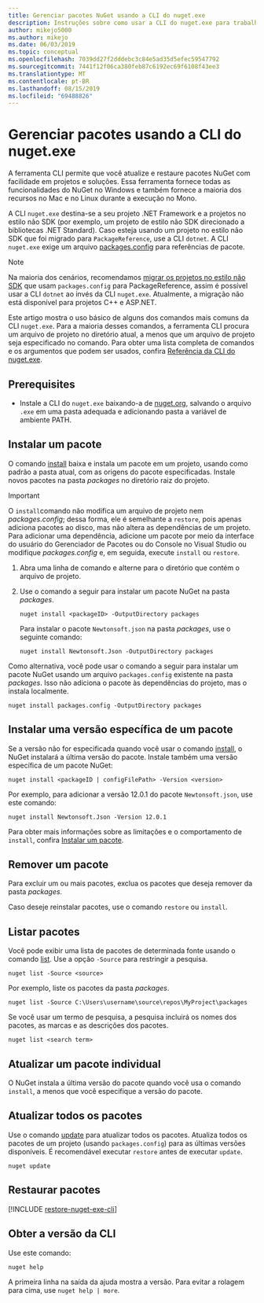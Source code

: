 ```yaml
---
title: Gerenciar pacotes NuGet usando a CLI do nuget.exe
description: Instruções sobre como usar a CLI do nuget.exe para trabalhar com pacotes NuGet.
author: mikejo5000
ms.author: mikejo
ms.date: 06/03/2019
ms.topic: conceptual
ms.openlocfilehash: 7039dd27f2dddebc3c84e5ad35d5efec59547792
ms.sourcegitcommit: 7441f12f06ca380feb87c6192ec69f6108f43ee3
ms.translationtype: MT
ms.contentlocale: pt-BR
ms.lasthandoff: 08/15/2019
ms.locfileid: "69488826"
---
```

# <a name="manage-packages-using-the-nugetexe-cli"></a>Gerenciar pacotes usando a CLI do nuget.exe

A ferramenta CLI permite que você atualize e restaure pacotes NuGet com facilidade em projetos e soluções. Essa ferramenta fornece todas as funcionalidades do NuGet no Windows e também fornece a maioria dos recursos no Mac e no Linux durante a execução no Mono.

A CLI `nuget.exe` destina-se a seu projeto .NET Framework e a projetos no estilo não SDK (por exemplo, um projeto de estilo não SDK direcionado a bibliotecas .NET Standard). Caso esteja usando um projeto no estilo não SDK que foi migrado para `PackageReference`, use a CLI `dotnet`. A CLI `nuget.exe` exige um arquivo [packages.config](../reference/packages-config.md) para referências de pacote.

> [!NOTE]
> Na maioria dos cenários, recomendamos [migrar os projetos no estilo não SDK](../consume-packages/migrate-packages-config-to-package-reference.md) que usam `packages.config` para PackageReference, assim é possível usar a CLI `dotnet` ao invés da CLI `nuget.exe`. Atualmente, a migração não está disponível para projetos C++ e ASP.NET.

Este artigo mostra o uso básico de alguns dos comandos mais comuns da CLI `nuget.exe`. Para a maioria desses comandos, a ferramenta CLI procura um arquivo de projeto no diretório atual, a menos que um arquivo de projeto seja especificado no comando. Para obter uma lista completa de comandos e os argumentos que podem ser usados, confira [Referência da CLI do nuget.exe](../reference/nuget-exe-cli-reference.md).

## <a name="prerequisites"></a>Prerequisites

- Instale a CLI do `nuget.exe` baixando-a de [nuget.org](https://dist.nuget.org/win-x86-commandline/latest/nuget.exe), salvando o arquivo `.exe` em uma pasta adequada e adicionando pasta a variável de ambiente PATH.

## <a name="install-a-package"></a>Instalar um pacote

O comando [install](../reference/cli-reference/cli-ref-install.md) baixa e instala um pacote em um projeto, usando como padrão a pasta atual, com as origens do pacote especificadas. Instale novos pacotes na pasta *packages* no diretório raiz do projeto.

> [!IMPORTANT]
> O `install`comando não modifica um arquivo de projeto nem *packages.config*; dessa forma, ele é semelhante a `restore`, pois apenas adiciona pacotes ao disco, mas não altera as dependências de um projeto. Para adicionar uma dependência, adicione um pacote por meio da interface do usuário do Gerenciador de Pacotes ou do Console no Visual Studio ou modifique *packages.config* e, em seguida, execute `install` ou `restore`.

1. Abra uma linha de comando e alterne para o diretório que contém o arquivo de projeto.

2. Use o comando a seguir para instalar um pacote NuGet na pasta *packages*.

    ```cli
    nuget install <packageID> -OutputDirectory packages
    ```

    Para instalar o pacote `Newtonsoft.json` na pasta *packages*, use o seguinte comando:

    ```cli
    nuget install Newtonsoft.Json -OutputDirectory packages
    ```

Como alternativa, você pode usar o comando a seguir para instalar um pacote NuGet usando um arquivo `packages.config` existente na pasta *packages*. Isso não adiciona o pacote às dependências do projeto, mas o instala localmente.

```cli
nuget install packages.config -OutputDirectory packages
```

## <a name="install-a-specific-version-of-a-package"></a>Instalar uma versão específica de um pacote

Se a versão não for especificada quando você usar o comando [install](../reference/cli-reference/cli-ref-install.md), o NuGet instalará a última versão do pacote. Instale também uma versão específica de um pacote NuGet:

```cli
nuget install <packageID | configFilePath> -Version <version>
```

Por exemplo, para adicionar a versão 12.0.1 do pacote `Newtonsoft.json`, use este comando:

```cli
nuget install Newtonsoft.Json -Version 12.0.1
```

Para obter mais informações sobre as limitações e o comportamento de `install`, confira [Instalar um pacote](#install-a-package).

## <a name="remove-a-package"></a>Remover um pacote

Para excluir um ou mais pacotes, exclua os pacotes que deseja remover da pasta *packages*.

Caso deseje reinstalar pacotes, use o comando `restore` ou `install`.

## <a name="list-packages"></a>Listar pacotes

Você pode exibir uma lista de pacotes de determinada fonte usando o comando [list](../reference/cli-reference/cli-ref-list.md). Use a opção `-Source` para restringir a pesquisa.

```cli
nuget list -Source <source>
```

Por exemplo, liste os pacotes da pasta *packages*.

```cli
nuget list -Source C:\Users\username\source\repos\MyProject\packages
```

Se você usar um termo de pesquisa, a pesquisa incluirá os nomes dos pacotes, as marcas e as descrições dos pacotes.

```cli
nuget list <search term>
```

## <a name="update-an-individual-package"></a>Atualizar um pacote individual

O NuGet instala a última versão do pacote quando você usa o comando `install`, a menos que você especifique a versão do pacote.

## <a name="update-all-packages"></a>Atualizar todos os pacotes

Use o comando [update](../reference/cli-reference/cli-ref-update.md) para atualizar todos os pacotes. Atualiza todos os pacotes de um projeto (usando `packages.config`) para as últimas versões disponíveis. É recomendável executar `restore` antes de executar `update`.

```cli
nuget update
```

## <a name="restore-packages"></a>Restaurar pacotes

[!INCLUDE [restore-nuget-exe-cli](includes/restore-nuget-exe-cli.md)]

## <a name="get-the-cli-version"></a>Obter a versão da CLI

Use este comando:

```cli
nuget help
```

A primeira linha na saída da ajuda mostra a versão. Para evitar a rolagem para cima, use `nuget help | more`.